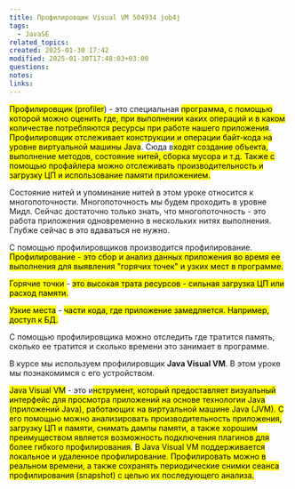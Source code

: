 ```yaml
---
title: Профилировщик Visual VM 504934 job4j
tags:
  - JavaSE
related_topics: 
created: 2025-01-30 17:42
modified: 2025-01-30T17:48:03+03:00
questions: 
notes: 
links: 
---
```



<mark class="hltr-red">Профилировщик (profiler</mark>) - это специальная <mark class="hltr-green2">программа, с помощью которой можно оценить где, при выполнении каких операций и в каком количестве потребляются ресурсы при работе нашего приложения</mark>. <mark class="hltr-yellow">Профилировщик отслеживает конструкции и операции байт-кода на уровне виртуальной машины Java</mark>. Сюда в<mark class="hltr-blue">ходят создание объекта, выполнение методов, состояние нитей, сборка мусора и т.д. Также с помощью профайлера можно отслеживать производительность и загрузку ЦП и использование памяти приложением. </mark>

Состояние нитей и упоминание нитей в этом уроке относится к многопоточности. Многопоточность мы будем проходить в уровне Мидл. Сейчас достаточно только знать, что многопоточность - это работа приложения одновременно в нескольких нитях выполнения. Глубже сейчас в это вдаваться не нужно.

С помощью профилировщиков производится профилирование. <mark class="hltr-red">Профилирование - это сбор и анализ данных приложения во время ее выполнения для выявления "горячих точек" и узких мест в программе.</mark>

<mark class="hltr-red">Горячие точки </mark>- <mark class="hltr-green2">это высокая трата ресурсов - сильная загрузка ЦП или расход памяти.</mark>

<mark class="hltr-red">Узкие места</mark> - <mark class="hltr-yellow">части кода, где приложение замедляется. Например, доступ к БД.</mark>

С помощью профилировщика можно отследить где тратится память, сколько ее тратится и сколько времени это занимает в программе.

В курсе мы используем профилировщик **Java Visual VM**. В этом уроке мы познакомимся с его устройством.

<mark class="hltr-red">Java Visual VM</mark> - это и<mark class="hltr-green2">нструмент, который предоставляет визуальный интерфейс для просмотра приложений на основе технологии Java (приложений Java), работающих на виртуальной машине Java (JVM). С его помощью можно анализировать производительность приложения, загрузку ЦП и памяти, снимать дампы памяти, а также хорошим преимуществом является возможность подключения плагинов для более гибкого профилирования.</mark>
<mark class="hltr-purple">
В Java Visual VM поддерживается локальное и удаленное профилирование. Профилировать можно в реальном времени, а также сохранять периодические снимки сеанса профилирования (snapshot) с целью их последующего анализа.</mark>




